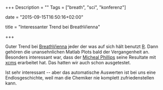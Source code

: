 +++
Description = ""
Tags = ["breath", "sci", "konferenz"] 

date = "2015-09-15T16:50:16+02:00" 

title = "Interessanter Trend bei BreathVienna"

+++

Guter Trend bei [BreathVienna](http://breathvienna.at) jeder der was
auf sich hält benutzt [R](https://www.r-project.org). Dann gehören die
unansehnlichen Matlab Plots bald der Vergangenheit an. Besonders
interessant war, dass der [Micheal
Phillips](http://www.menssanaresearch.com/about_Menssana.html) seine
Resultate mit
[xcms](https://bioconductor.org/packages/release/bioc/html/xcms.html)
erarbeitet hat.  Das hatten wir auch schon ausgetestet.  

Ist sehr interessant -- aber das automatische Auswerten ist bei uns
eine Endlosgeschichte, weil man die Chemiker nie komplett
zufriedenstellen kann.

